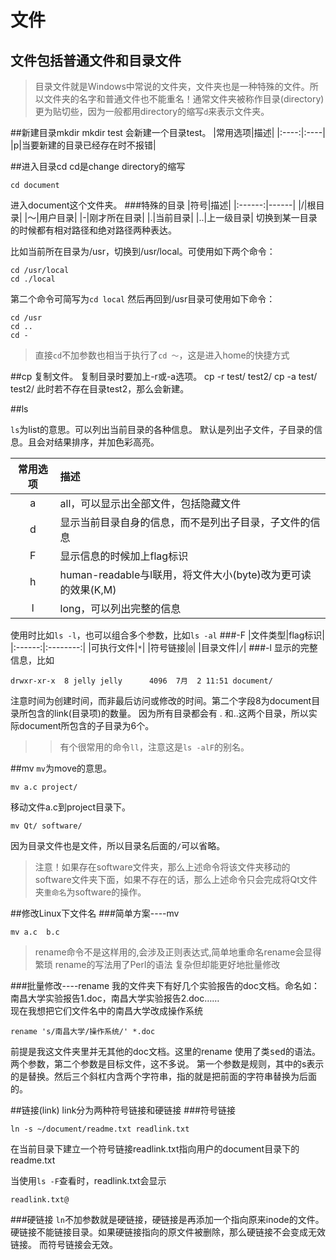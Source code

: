文件
===
文件包括普通文件和目录文件
----
>目录文件就是Windows中常说的文件夹，文件夹也是一种特殊的文件。所以文件夹的名字和普通文件也不能重名！通常文件夹被称作目录(directory)更为贴切些，因为一般都用directory的缩写`d`来表示文件夹。

##新建目录mkdir
    mkdir test
会新建一个目录test。
|常用选项|描述|
|:----:|:----|
|p|当要新建的目录已经存在时不报错|

##进入目录cd
cd是change directory的缩写

    cd document
进入document这个文件夹。
###特殊的目录
|符号|描述|
|:------:|------|
|/|根目录|
|～|用户目录|
|-|刚才所在目录|
|.|当前目录|
|..|上一级目录|
切换到某一目录的时候都有相对路径和绝对路径两种表达。

比如当前所在目录为/usr，切换到/usr/local。可使用如下两个命令：

    cd /usr/local
    cd ./local
第二个命令可简写为`cd local`
然后再回到/usr目录可使用如下命令：

    cd /usr
    cd ..
    cd -

>直接`cd`不加参数也相当于执行了`cd ～`，这是进入home的快捷方式

##cp
复制文件。
复制目录时要加上-r或-a选项。
    cp -r test/ test2/
    cp -a test/ test2/
此时若不存在目录test2，那么会新建。

##ls

`ls`为list的意思。可以列出当前目录的各种信息。
默认是列出子文件，子目录的信息。且会对结果排序，并加色彩高亮。

|常用选项|描述|
|:----:|:----|
|a|all，可以显示出全部文件，包括隐藏文件|
|d|显示当前目录自身的信息，而不是列出子目录，子文件的信息|
|F|显示信息的时候加上flag标识|
|h|human-readable与l联用，将文件大小(byte)改为更可读的效果(K,M)|
|l|long，可以列出完整的信息|
使用时比如`ls -l`，也可以组合多个参数，比如`ls -al`
###-F
|文件类型|flag标识|
|:------:|:--------:|
|可执行文件|`*`|
|符号链接|`@`|
|目录文件|`/`|
###-l
显示的完整信息，比如

    drwxr-xr-x  8 jelly jelly      4096  7月  2 11:51 document/
注意时间为创建时间，而非最后访问或修改的时间。第二个字段8为document目录所包含的link(目录项)的数量。
因为所有目录都会有 . 和..这两个目录，所以实际document所包含的子目录为6个。
>>有个很常用的命令`ll`，注意这是`ls -alF`的别名。

##mv
`mv`为move的意思。

    mv a.c project/
移动文件a.c到project目录下。

    mv Qt/ software/
因为目录文件也是文件，所以目录名后面的`/`可以省略。
>注意！如果存在software文件夹，那么上述命令将该文件夹移动的software文件夹下面，如果不存在的话，那么上述命令只会完成将Qt文件夹`重命名`为software的操作。

##修改Linux下文件名
###简单方案----mv

    mv a.c  b.c
>rename命令不是这样用的,会涉及正则表达式,简单地重命名rename会显得繁琐
>rename的写法用了Perl的语法
>复杂但却能更好地批量修改

###批量修改----rename
我的文件夹下有好几个实验报告的doc文档。命名如：南昌大学实验报告1.doc，南昌大学实验报告2.doc……
<br>现在我想把它们文件名中的南昌大学改成操作系统

    rename 's/南昌大学/操作系统/' *.doc

前提是我这文件夹里并无其他的doc文档。这里的rename 使用了类<kbd>sed</kbd>的语法。两个参数，第二个参数是目标文件，这不多说。
第一个参数是规则，其中的s表示的是替换。然后三个斜杠内含两个字符串，指的就是把前面的字符串替换为后面的。

##链接(link)
link分为两种符号链接和硬链接
###符号链接

    ln -s ~/document/readme.txt readlink.txt
在当前目录下建立一个符号链接readlink.txt指向用户的document目录下的readme.txt

当使用`ls -F`查看时，readlink.txt会显示

    readlink.txt@
###硬链接
`ln`不加参数就是硬链接，硬链接是再添加一个指向原来inode的文件。硬链接不能链接目录。如果硬链接指向的原文件被删除，那么硬链接不会变成无效链接。
而符号链接会无效。

